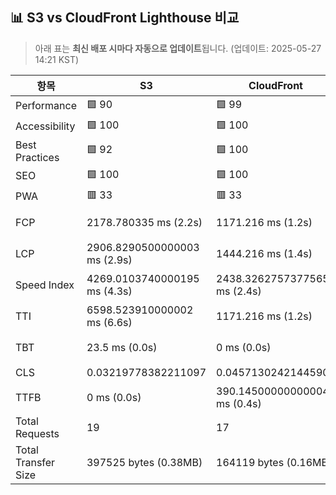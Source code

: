 ## 📊 S3 vs CloudFront Lighthouse 비교
> 아래 표는 **최신 배포 시마다 자동으로 업데이트**됩니다.
> (업데이트: 2025-05-27 14:21 KST)

| 항목 | S3 | CloudFront | 비교 |
|------|------------------|--------------------|--------|
| Performance | 🟩 90 | 🟩 99 | CF +9.1% |
| Accessibility | 🟩 100 | 🟩 100 | 동일 |
| Best Practices | 🟩 92 | 🟩 100 | CF +8.0% |
| SEO | 🟩 100 | 🟩 100 | 동일 |
| PWA | 🟥 33 | 🟥 33 | 동일 |
| FCP | 2178.780335 ms (2.2s) | 1171.216 ms (1.2s) | CF 빠름 (-46.2%) |
| LCP | 2906.8290500000003 ms (2.9s) | 1444.216 ms (1.4s) | CF 빠름 (-50.3%) |
| Speed Index | 4269.0103740000195 ms (4.3s) | 2438.3262757377565 ms (2.4s) | CF 빠름 (-42.9%) |
| TTI | 6598.523910000002 ms (6.6s) | 1171.216 ms (1.2s) | CF 빠름 (-82.3%) |
| TBT | 23.5 ms (0.0s) | 0 ms (0.0s) | CF 빠름 (-100.0%) |
| CLS | 0.03219778382211097 | 0.04571302421445905 | S3 안정적 |
| TTFB | 0 ms (0.0s) | 390.14500000000004 ms (0.4s) | S3 빠름 (%) |
| Total Requests | 19 | 17 | S3 높음 |
| Total Transfer Size | 397525 bytes (0.38MB) | 164119 bytes (0.16MB) | S3 높음 |
